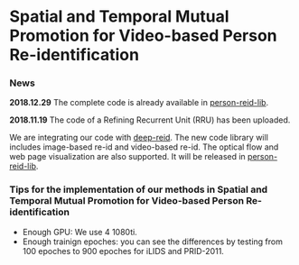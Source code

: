 # Spatial and Temporal Mutual Promotion for Video-based Person Re-identification

### News

**2018.12.29** The complete code is already available in [person-reid-lib](https://github.com/yolomax/person-reid-lib).

**2018.11.19** The code of a Refining Recurrent Unit (RRU) has been uploaded.

We are integrating our code with [deep-reid](https://github.com/KaiyangZhou/deep-person-reid).
The new code library will includes image-based re-id and video-based re-id. The optical flow and web page visualization are also supported. It will be released in [person-reid-lib](https://github.com/yolomax/person-reid-lib).


### Tips for the implementation of our methods in Spatial and Temporal Mutual Promotion for Video-based Person Re-identification

* Enough GPU: We use 4 1080ti.
* Enough trainign epoches: you can see the differences by testing from 100 epoches to 900 epoches for iLIDS and PRID-2011.

